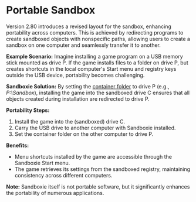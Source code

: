 # Portable Sandbox

Version 2.80 introduces a revised layout for the sandbox, enhancing portability across computers. This is achieved by redirecting programs to create sandboxed objects with nonspecific paths, allowing users to create a sandbox on one computer and seamlessly transfer it to another.

**Example Scenario:**
Imagine installing a game program on a USB memory stick mounted as drive P. If the game installs files to a folder on drive P, but creates shortcuts in the local computer's Start menu and registry keys outside the USB device, portability becomes challenging.

**Sandboxie Solution:**
By setting the [container folder](SandboxMenu.md#set-container-folder) to drive P (e.g., _P:\Sandbox_), installing the game into the sandboxed drive C ensures that all objects created during installation are redirected to drive P.

**Portability Steps:**
1. Install the game into the (sandboxed) drive C.
2. Carry the USB drive to another computer with Sandboxie installed.
3. Set the container folder on the other computer to drive P.

**Benefits:**
- Menu shortcuts installed by the game are accessible through the Sandboxie Start menu.
- The game retrieves its settings from the sandboxed registry, maintaining consistency across different computers.

**Note:**
Sandboxie itself is not portable software, but it significantly enhances the portability of numerous applications.
